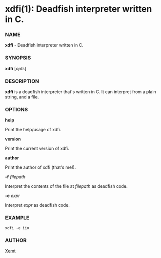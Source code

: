 # xdfi(1): Deadfish interpreter written in C.
### NAME
**xdfi** - Deadfish interpreter written in C.
### SYNOPSIS
**xdfi** [*opts*]
### DESCRIPTION
**xdfi** is a deadfish interpreter that's written in C. It can interpret from a plain string, and a file.
### OPTIONS
**help**

Print the help/usage of xdfi.
  
**version**

Print the current version of xdfi.

**author**

Print the author of xdfi (that's me!).

**-f** *filepath*

Interpret the contents of the file at *filepath* as deadfish code.

**-e** *expr*

Interpret *expr* as deadfish code.

### EXAMPLE
`xdfi -e iio`

### AUTHOR
[Xemt](https://github.com/Xemt/)
